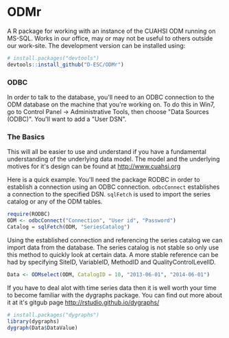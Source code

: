 # ODMr
A R package for working with an instance of the CUAHSI ODM running on MS-SQL. Works in our office, may or may not be useful to others outside our work-site. The development version can be installed using:

```R
# install.packages("devtools")
devtools::install_github("D-ESC/ODMr")
```
### ODBC
In order to talk to the database, you'll need to an ODBC connection to the ODM database on the machine that you're working on. To do this in Win7, go to Control Panel -> Administrative Tools, then choose "Data Sources (ODBC)". You'll want to add a "User DSN".

### The Basics
This will all be easier to use and understand if you have a fundamental understanding of the underlying data model. The model and the underlying motives for it's design can be found at http://www.cuahsi.org 

Here is a quick example. You'll need the package RODBC in order to establish a connection using an ODBC connection. `odbcConnect` establishes a connection to the specified DSN. `sqlFetch` is used to import the series catalog or any of the ODM tables.

```R
require(RODBC)
ODM <- odbcConnect("Connection", "User id", "Password")
Catalog = sqlFetch(ODM, "SeriesCatalog")
```

Using the established connection and referencing the series catalog we can import data from the database. The series catalog is not stable so only use this method to quickly look at certain data. A more stable reference can be had by specifying SiteID, VariableID, MethodID and QualityControlLevelID.

```R
Data <- ODMselect(ODM, CatalogID = 10, "2013-06-01", "2014-06-01")
```

If you have to deal alot with time series data then it is well worth your time to become familiar with the dygraphs package. You can find out more about it at it's gitgub page http://rstudio.github.io/dygraphs/

```R
# install.packages("dygraphs")
library(dygraphs)
dygraph(Data$DataValue)
```
